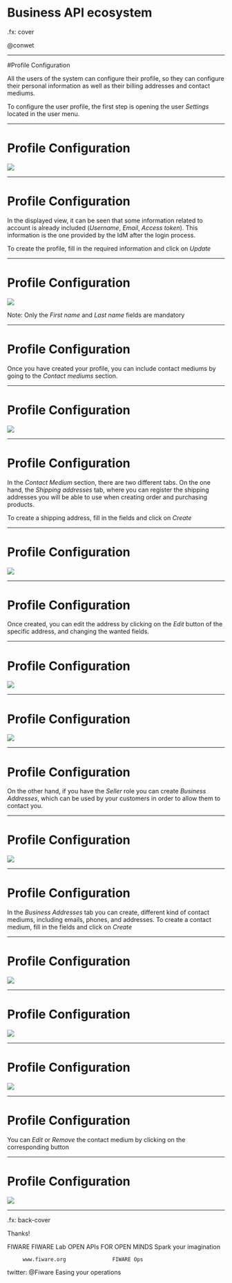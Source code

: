 # Business API ecosystem

.fx: cover

@conwet

---
#Profile Configuration

All the users of the system can configure their profile, so they can configure their personal information as well as their billing addresses and contact mediums.

To configure the user profile, the first step is opening the user *Settings* located in the user menu.

---
# Profile Configuration

![](./images/user/profile1.png  )

---
# Profile Configuration

In the displayed view, it can be seen that some information related to account is already included (*Username*, *Email*, *Access token*). This information is the one provided by the IdM after the login process.

To create the profile, fill in the required information and click on *Update*

---
# Profile Configuration

![](./images/user/profile2.png  )

Note: Only the *First name* and *Last name* fields are mandatory

---
# Profile Configuration

Once you have created your profile, you can include contact mediums by going to the *Contact mediums* section.

---
# Profile Configuration

![](./images/user/profile3.png  )

---
# Profile Configuration

In the *Contact Medium* section, there are two different tabs. On the one hand, the *Shipping addresses* tab, where you can register the shipping addresses you will be able to use when creating order and purchasing products.

To create a shipping address, fill in the fields and click on *Create*

---
# Profile Configuration

![](./images/user/profile4.png  )

---
# Profile Configuration

Once created, you can edit the address by clicking on the *Edit* button of the specific address, and changing the wanted fields.

---
# Profile Configuration

![](./images/user/profile5.png  )

---
# Profile Configuration

![](./images/user/profile6.png  )

---
# Profile Configuration

On the other hand, if you have the *Seller* role you can create *Business Addresses*, which can be used by your customers in order to allow them to contact you.

---
# Profile Configuration

![](./images/user/profile7.png  )

---
# Profile Configuration

In the *Business Addresses* tab you can create, different kind of contact mediums, including emails, phones, and addresses. To create a contact medium, fill in the fields and click on *Create*

---
# Profile Configuration

![](./images/user/profile8.png  )

---
# Profile Configuration

![](./images/user/profile9.png  )

---
# Profile Configuration

![](./images/user/profile10.png  )

---
# Profile Configuration

You can *Edit* or *Remove* the contact medium by clicking on the corresponding button

---
# Profile Configuration

![](./images/user/profile11.png  )

---

.fx: back-cover

Thanks!

FIWARE                                FIWARE Lab
OPEN APIs FOR OPEN MINDS              Spark your imagination

         www.fiware.org               FIWARE Ops
twitter: @Fiware                      Easing your operations
